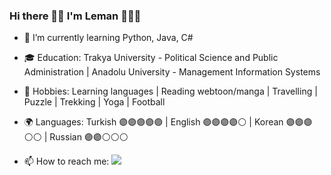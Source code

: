 ### Hi there 👋🏻 I'm Leman 👩🏻‍💻

- 🌱 I’m currently learning  Python, Java, C#

- 🎓 Education: Trakya University - Political Science and Public Administration  |  Anadolu University - Management Information Systems

- 🎨 Hobbies: Learning languages | Reading webtoon/manga | Travelling | Puzzle | Trekking | Yoga | Football

- 🌍 Languages: Turkish 🟣🟣🟣🟣🟣 | English 🟣🟣🟣🟣⚪️ | Korean 🟣🟣🟣⚪️⚪️ | Russian 🟣🟣⚪⚪️⚪

- 📫 How to reach me: <a href="https://www.linkedin.com/in/lemancaliskan/"> <img src="https://i.ibb.co/zr50D0J/3225190-app-linkedin-logo-media-popular-icon-4.png"></a>


<!--
**lemancaliskan/lemancaliskan** is a ✨ _special_ ✨ repository because its `README.md` (this file) appears on your GitHub profile.

Here are some ideas to get you started:


-->
